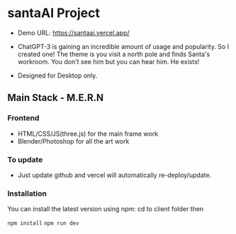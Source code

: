 # santaAI Project
 
- Demo URL: https://santaai.vercel.app/

- ChatGPT-3 is gaining an incredible amount of usage and popularity. So I created one! The theme is you visit a north pole and finds Santa's workroom. You don't see him but you can hear him. He exists!

- Designed for Desktop only.

## Main Stack - M.E.R.N

### Frontend

- HTML/CSS/JS(three.js) for the main frame work
- Blender/Photoshop for all the art work

### To update

- Just update github and vercel will automatically re-deploy/update.

### Installation

You can install the latest version using npm:
cd to client folder then

`npm install`
`npm run dev`
